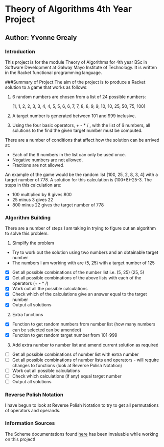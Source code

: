 # Theory of Algorithms 4th Year Project
## Author: Yvonne Grealy

### Introduction

This project is for the module Theory of Algorithms for 4th year BSc in Software Development at Galway Mayo Institute of Technology.  It is written in the Racket functional programming language.

###Summary of Project
The aim of the project is to produce a Racket solution to a game that works as follows:

1. 6 random numbers are chosen from a list of 24 possible numbers:

   [1, 1, 2, 2, 3, 3, 4, 4, 5, 5, 6, 6, 7, 7, 8, 8, 9, 9, 10, 10, 25, 50, 75, 100]
   
2. A target number is generated between 101 and 999 inclusive.
3. Using the four basic operators, + - * / , with the list of 6 numbers, all solutions to the find the given target number must be computed.

There are a number of conditions that affect how the solution can be arrived at:

* Each of the 6 numbers in the list can only be used once.
* Negative numbers are not allowed.
* Fractions are not allowed.

An example of the game would be the random list [100, 25, 2, 8, 3, 4] with a target number of 778.  A solution for this calculation is (100*8)-25-3.  The steps in this calculation are:

* 100 multiplied by 8 gives 800
* 25 minus 3 gives 22
* 800 minus 22 gives the target number of 778

### Algorithm Building

There are a number of steps I am taking in trying to figure out an algorithm to solve this problem.

1. Simplify the problem
 * Try to work out the solution using two numbers and an obtainable target number
 * The numbers I am working with are (5, 25) with a target number of 125
  - [x] Get all possible combinations of the number list i.e. (5, 25) (25, 5)
  - [x] Get all possible combinations of the above lists with each of the operators (+ - * /)
  - [x] Work out all the possible calculations
  - [x] Check which of the calculations give an answer equal to the target number
  - [x] Output all solutions
2. Extra functions
  - [x] Function to get random numbers from number list (how many numbers can be selected can be amended)
  - [x] Function to get random target number from 101-999
3. Add extra number to number list and amend current solution as required
 - [ ] Get all possible combinations of number list with extra number
 - [ ] Get all possible combinations of number lists and operators - will require changes to functions (look at Reverse Polish Notation)
 - [ ] Work out all possible calculations
 - [ ] Check which calculations (if any) equal target number
 - [ ] Output all solutions
 
 ### Reverse Polish Notation
 
I have begun to look at Reverse Polish Notation to try to get all permutations of operators and operands.  

 
 ### Information Sources
 The Scheme documentations found [here](http://schemers.org/Documents/Standards/R5RS//HTML/r5rs-Z-H-15.html#%_index_start) has been invaluable while working on this project!
